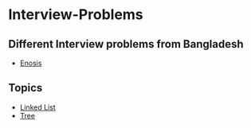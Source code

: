 # Interview-Problems

## Different Interview problems from Bangladesh
- [Enosis](https://github.com/Perdente/Interview-Problems/tree/main/Enosis%20Solutions)


## Topics
- [Linked List](https://github.com/Perdente/Interview-Problems/blob/main/Linked%20List.md#linked-list)
- [Tree](https://github.com/Perdente/Interview-Problems/blob/main/Binary%20Tree.md#table-of-content)
